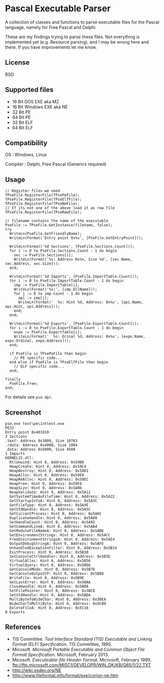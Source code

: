# Pascal Executable Parser

A collection of classes and functions to parse executable files for the Pascal
language, namely for Free Pascal and Delphi.

These are my findings trying to parse these files. Not everything is implemented yet
(e.g. Resource parsing), and I may be wrong here and there. If you have 
improvements let me know.

## License

BSD

## Supported files

- 16 Bit DOS EXE aka MZ
- 16 Bit Windows EXE aka NE
- 32 Bit PE
- 64 Bit PE
- 32 Bit ELF
- 64 Bit ELF

## Compatibility

OS
: Windows, Linux

Compiler
: Delphi, Free Pascal (Generics required)

## Usage

    // Register files we need
    TPseFile.RegisterFile(TPsePeFile);
    TPseFile.RegisterFile(TPseElfFile);
    TPseFile.RegisterFile(TPseNeFile);
    // If its not one of the above load it as raw file
    TPseFile.RegisterFile(TPseRawFile);

    // filename contains the name of the executable
    PseFile := TPseFile.GetInstance(filename, false);
    try
      WriteLn(PseFile.GetFriendlyName);
      WriteLn(Format('Entry point 0x%x', [PseFile.GetEntryPoint]));

      WriteLn(Format('%d Sections', [PseFile.Sections.Count]));
      for i := 0 to PseFile.Sections.Count - 1 do begin
        sec := PseFile.Sections[i];
        WriteLn(Format('%s: Address 0x%x, Size %d', [sec.Name, sec.Address, sec.Size]));
      end;

      WriteLn(Format('%d Imports', [PseFile.ImportTable.Count]));
      for i := 0 to PseFile.ImportTable.Count - 1 do begin
        imp := PseFile.ImportTable[i];
        WriteLn(Format('%s:', [imp.DllName]));
        for j := 0 to imp.Count - 1 do begin
          api := imp[j];
          WriteLn(Format('  %s: Hint %d, Address: 0x%x', [api.Name, api.Hint, api.Address]));
        end;
      end;

      WriteLn(Format('%d Exports', [PseFile.ExportTable.Count]));
      for i := 0 to PseFile.ExportTable.Count - 1 do begin
        expo := PseFile.ExportTable[i];
        WriteLn(Format('  %s: Orinal %d, Address: 0x%x', [expo.Name, expo.Ordinal, expo.Address]));
      end;
      
      if PseFile is TPsePeFile then begin
        // PE specific code...
      end else if PseFile is TPseElfFile then begin
        // ELF specific code...
      end;
      
    finally
      PseFile.Free;
    end;
    
For details see `pse.dpr`.

## Screenshot

    pse.exe test\pe\inttest.exe
    PE32
    Entry point 0x401010
    3 Sections
    .text: Address 0x1000, Size 10763
    .rdata: Address 0x4000, Size 1884
    .data: Address 0x5000, Size 4508
    1 Imports
    KERNEL32.dll:
      RtlUnwind: Hint 0, Address: 0x59B8
      HeapCreate: Hint 0, Address: 0x59C4
      HeapDestroy: Hint 0, Address: 0x59D2
      HeapAlloc: Hint 0, Address: 0x59E0
      HeapReAlloc: Hint 0, Address: 0x59EC
      HeapFree: Hint 0, Address: 0x59FA
      HeapSize: Hint 0, Address: 0x5A06
      HeapValidate: Hint 0, Address: 0x5A12
      GetSystemTimeAsFileTime: Hint 0, Address: 0x5A22
      GetStartupInfoA: Hint 0, Address: 0x5A3C
      GetFileType: Hint 0, Address: 0x5A4E
      GetStdHandle: Hint 0, Address: 0x5A5C
      GetCurrentProcess: Hint 0, Address: 0x5A6C
      DuplicateHandle: Hint 0, Address: 0x5A80
      SetHandleCount: Hint 0, Address: 0x5A92
      GetCommandLineA: Hint 0, Address: 0x5AA4
      GetModuleFileNameA: Hint 0, Address: 0x5AB6
      GetEnvironmentStrings: Hint 0, Address: 0x5ACC
      FreeEnvironmentStringsA: Hint 0, Address: 0x5AE4
      OutputDebugStringA: Hint 0, Address: 0x5AFE
      UnhandledExceptionFilter: Hint 0, Address: 0x5B14
      ExitProcess: Hint 0, Address: 0x5B30
      SetConsoleCtrlHandler: Hint 0, Address: 0x5B3E
      VirtualAlloc: Hint 0, Address: 0x5B56
      VirtualQuery: Hint 0, Address: 0x5B66
      GetConsoleMode: Hint 0, Address: 0x5B76
      GetConsoleOutputCP: Hint 0, Address: 0x5B88
      WriteFile: Hint 0, Address: 0x5B9E
      GetLastError: Hint 0, Address: 0x5BAA
      CloseHandle: Hint 0, Address: 0x5BBA
      SetFilePointer: Hint 0, Address: 0x5BC8
      SetStdHandle: Hint 0, Address: 0x5BDA
      MultiByteToWideChar: Hint 0, Address: 0x5BEA
      WideCharToMultiByte: Hint 0, Address: 0x5C00
      DeleteFileA: Hint 0, Address: 0x5C16
    0 Exports

## References

- TIS Committee. *Tool Interface Standard (TIS) Executable and Linking
    Format (ELF) Specification*. TIS Committee, 1995.
- Micosoft. *Microsoft Portable Executable and Common Object File Format
    Specification*. Microsoft, February 2013.
- Micosoft. *Executeable-file Header Format*. Microsoft, February 1999.
    <ftp://ftp.microsoft.com/MISC1/DEVELOPR/WIN_DK/KB/Q65/1/22.TXT>
- <http://wiki.osdev.org/NE>
- <http://www.fileformat.info/format/exe/corion-ne.htm>
